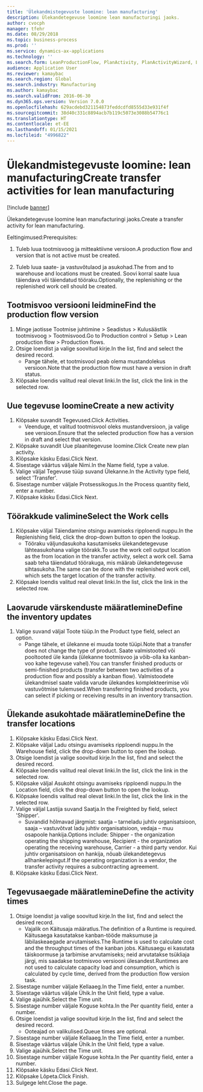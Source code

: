 ```yaml
---
title: 'Ülekandmistegevuste loomine: lean manufacturing'
description: Ülekandetegevuse loomine lean manufacturingi jaoks.
author: cvocph
manager: tfehr
ms.date: 08/29/2018
ms.topic: business-process
ms.prod: ''
ms.service: dynamics-ax-applications
ms.technology: ''
ms.search.form: LeanProductionFlow, PlanActivity, PlanActivityWizard, LeanWorkCellLookup, InventLocationIdLookup
audience: Application User
ms.reviewer: kamaybac
ms.search.region: Global
ms.search.industry: Manufacturing
ms.author: kamaybac
ms.search.validFrom: 2016-06-30
ms.dyn365.ops.version: Version 7.0.0
ms.openlocfilehash: 629acdebd321154873feddcdfd8555d33e931f4f
ms.sourcegitcommit: 38d40c331c8894acb7b119c5073e3088b54776c1
ms.translationtype: HT
ms.contentlocale: et-EE
ms.lasthandoff: 01/15/2021
ms.locfileid: "4996822"
---
```

# <a name="create-transfer-activities-for-lean-manufacturing"></a><span data-ttu-id="beccf-103">Ülekandmistegevuste loomine: lean manufacturing</span><span class="sxs-lookup"><span data-stu-id="beccf-103">Create transfer activities for lean manufacturing</span></span>

[!include [banner](../../includes/banner.md)]

<span data-ttu-id="beccf-104">Ülekandetegevuse loomine lean manufacturingi jaoks.</span><span class="sxs-lookup"><span data-stu-id="beccf-104">Create a transfer activity for lean manufacturing.</span></span> 

<span data-ttu-id="beccf-105">Eeltingimused:</span><span class="sxs-lookup"><span data-stu-id="beccf-105">Prerequisites:</span></span> 

1. <span data-ttu-id="beccf-106">Tuleb luua tootmisvoog ja mitteaktiivne versioon.</span><span class="sxs-lookup"><span data-stu-id="beccf-106">A production flow and version that is not active must be created.</span></span>

2. <span data-ttu-id="beccf-107">Tuleb luua saate- ja vastuvõtulaod ja asukohad.</span><span class="sxs-lookup"><span data-stu-id="beccf-107">The from and to warehouse and locations must be created.</span></span> <span data-ttu-id="beccf-108">Soovi korral saate luua täiendava või täiendatud tööraku.</span><span class="sxs-lookup"><span data-stu-id="beccf-108">Optionally, the replenishing or the replenished work cell should be created.</span></span>


## <a name="find-the-production-flow-version"></a><span data-ttu-id="beccf-109">Tootmisvoo versiooni leidmine</span><span class="sxs-lookup"><span data-stu-id="beccf-109">Find the production flow version</span></span>
1. <span data-ttu-id="beccf-110">Minge jaotisse Tootmise juhtimine > Seadistus > Kulusäästlik tootmisvoog > Tootmisvood.</span><span class="sxs-lookup"><span data-stu-id="beccf-110">Go to Production control > Setup > Lean production flow > Production flows.</span></span>
2. <span data-ttu-id="beccf-111">Otsige loendist ja valige soovitud kirje.</span><span class="sxs-lookup"><span data-stu-id="beccf-111">In the list, find and select the desired record.</span></span>
    * <span data-ttu-id="beccf-112">Pange tähele, et tootmisvool peab olema mustandolekus versioon.</span><span class="sxs-lookup"><span data-stu-id="beccf-112">Note that the production flow must have a version in draft status.</span></span>  
3. <span data-ttu-id="beccf-113">Klõpsake loendis valitud real olevat linki.</span><span class="sxs-lookup"><span data-stu-id="beccf-113">In the list, click the link in the selected row.</span></span>

## <a name="create-a-new-activity"></a><span data-ttu-id="beccf-114">Uue tegevuse loomine</span><span class="sxs-lookup"><span data-stu-id="beccf-114">Create a new activity</span></span>
1. <span data-ttu-id="beccf-115">Klõpsake suvandit Tegevused.</span><span class="sxs-lookup"><span data-stu-id="beccf-115">Click Activities.</span></span>
    * <span data-ttu-id="beccf-116">Veenduge, et valitud tootmisvool oleks mustandversioon, ja valige see versioon.</span><span class="sxs-lookup"><span data-stu-id="beccf-116">Ensure that the selected production flow has a version in draft and select that version.</span></span>  
2. <span data-ttu-id="beccf-117">Klõpsake suvandit Uue plaanitegevuse loomine.</span><span class="sxs-lookup"><span data-stu-id="beccf-117">Click Create new plan activity.</span></span>
3. <span data-ttu-id="beccf-118">Klõpsake käsku Edasi.</span><span class="sxs-lookup"><span data-stu-id="beccf-118">Click Next.</span></span>
4. <span data-ttu-id="beccf-119">Sisestage väärtus väljale Nimi.</span><span class="sxs-lookup"><span data-stu-id="beccf-119">In the Name field, type a value.</span></span>
5. <span data-ttu-id="beccf-120">Valige väljal Tegevuse tüüp suvand Ülekanne.</span><span class="sxs-lookup"><span data-stu-id="beccf-120">In the Activity type field, select 'Transfer'.</span></span>
6. <span data-ttu-id="beccf-121">Sisestage number väljale Protsessikogus.</span><span class="sxs-lookup"><span data-stu-id="beccf-121">In the Process quantity field, enter a number.</span></span>
7. <span data-ttu-id="beccf-122">Klõpsake käsku Edasi.</span><span class="sxs-lookup"><span data-stu-id="beccf-122">Click Next.</span></span>

## <a name="select-the-work-cells"></a><span data-ttu-id="beccf-123">Töörakkude valimine</span><span class="sxs-lookup"><span data-stu-id="beccf-123">Select the Work cells</span></span>
1. <span data-ttu-id="beccf-124">Klõpsake väljal Täiendamine otsingu avamiseks ripploendi nuppu.</span><span class="sxs-lookup"><span data-stu-id="beccf-124">In the Replenishing field, click the drop-down button to open the lookup.</span></span>
    * <span data-ttu-id="beccf-125">Tööraku väljundasukoha kasutamiseks ülekandetegevuse lähteasukohana valige töörakk.</span><span class="sxs-lookup"><span data-stu-id="beccf-125">To use the work cell output location as the from location in the transfer activity, select a work cell.</span></span> <span data-ttu-id="beccf-126">Sama saab teha täiendatud töörakuga, mis määrab ülekandetegevuse sihtasukoha.</span><span class="sxs-lookup"><span data-stu-id="beccf-126">The same can be done with the replenished work cell, which sets the target location of the transfer activity.</span></span>  
2. <span data-ttu-id="beccf-127">Klõpsake loendis valitud real olevat linki.</span><span class="sxs-lookup"><span data-stu-id="beccf-127">In the list, click the link in the selected row.</span></span>

## <a name="define-the-inventory-updates"></a><span data-ttu-id="beccf-128">Laovarude värskenduste määratlemine</span><span class="sxs-lookup"><span data-stu-id="beccf-128">Define the inventory updates</span></span>
1. <span data-ttu-id="beccf-129">Valige suvand väljal Toote tüüp.</span><span class="sxs-lookup"><span data-stu-id="beccf-129">In the Product type field, select an option.</span></span>
    * <span data-ttu-id="beccf-130">Pange tähele, et ülekanne ei muuda toote tüüpi.</span><span class="sxs-lookup"><span data-stu-id="beccf-130">Note that a transfer does not change the type of product.</span></span> <span data-ttu-id="beccf-131">Saate valmistooted või pooltooted üle kanda (ülekanne tootmisvoo ja võib-olla ka kanban-voo kahe tegevuse vahel).</span><span class="sxs-lookup"><span data-stu-id="beccf-131">You can transfer finished products or semi-finished products (transfer between two activities of a production flow and possibly a kanban flow).</span></span>     <span data-ttu-id="beccf-132">Valmistoodete ülekandmisel saate valida varude ülekandes komplekteerimise või vastuvõtmise tulemused.</span><span class="sxs-lookup"><span data-stu-id="beccf-132">When transferring finished products, you can select if picking or receiving results in an inventory transaction.</span></span>  

## <a name="define-the-transfer-locations"></a><span data-ttu-id="beccf-133">Ülekande asukohtade määratlemine</span><span class="sxs-lookup"><span data-stu-id="beccf-133">Define the transfer locations</span></span>
1. <span data-ttu-id="beccf-134">Klõpsake käsku Edasi.</span><span class="sxs-lookup"><span data-stu-id="beccf-134">Click Next.</span></span>
2. <span data-ttu-id="beccf-135">Klõpsake väljal Ladu otsingu avamiseks ripploendi nuppu.</span><span class="sxs-lookup"><span data-stu-id="beccf-135">In the Warehouse field, click the drop-down button to open the lookup.</span></span>
3. <span data-ttu-id="beccf-136">Otsige loendist ja valige soovitud kirje.</span><span class="sxs-lookup"><span data-stu-id="beccf-136">In the list, find and select the desired record.</span></span>
4. <span data-ttu-id="beccf-137">Klõpsake loendis valitud real olevat linki.</span><span class="sxs-lookup"><span data-stu-id="beccf-137">In the list, click the link in the selected row.</span></span>
5. <span data-ttu-id="beccf-138">Klõpsake väljal Asukoht otsingu avamiseks ripploendi nuppu.</span><span class="sxs-lookup"><span data-stu-id="beccf-138">In the Location field, click the drop-down button to open the lookup.</span></span>
6. <span data-ttu-id="beccf-139">Klõpsake loendis valitud real olevat linki.</span><span class="sxs-lookup"><span data-stu-id="beccf-139">In the list, click the link in the selected row.</span></span>
7. <span data-ttu-id="beccf-140">Valige väljal Lastija suvand Saatja.</span><span class="sxs-lookup"><span data-stu-id="beccf-140">In the Freighted by field, select 'Shipper'.</span></span>
    * <span data-ttu-id="beccf-141">Suvandid hõlmavad järgmist: saatja – tarneladu juhtiv organisatsioon, saaja – vastuvõtvat ladu juhtiv organisatsioon, vedaja – muu osapoole hankija.</span><span class="sxs-lookup"><span data-stu-id="beccf-141">Options include: Shipper - the organization operating the shipping warehouse, Recipient -  the organization operating the receiving warehouse, Carrier - a third party vendor.</span></span> <span data-ttu-id="beccf-142">Kui juhtiv organisatsioon on hankija, nõuab ülekandetegevus allhankelepingut.</span><span class="sxs-lookup"><span data-stu-id="beccf-142">If the operating organization is a vendor, the transfer activity requires a subcontracting agreement.</span></span>  
8. <span data-ttu-id="beccf-143">Klõpsake käsku Edasi.</span><span class="sxs-lookup"><span data-stu-id="beccf-143">Click Next.</span></span>

## <a name="define-the-activity-times"></a><span data-ttu-id="beccf-144">Tegevusaegade määratlemine</span><span class="sxs-lookup"><span data-stu-id="beccf-144">Define the activity times</span></span>
1. <span data-ttu-id="beccf-145">Otsige loendist ja valige soovitud kirje.</span><span class="sxs-lookup"><span data-stu-id="beccf-145">In the list, find and select the desired record.</span></span>
    * <span data-ttu-id="beccf-146">Vajalik on Käitusaja määratlus.</span><span class="sxs-lookup"><span data-stu-id="beccf-146">The definition of a Runtime is required.</span></span> <span data-ttu-id="beccf-147">Käitusaega kasutatakse kanban-tööde maksumuse ja läbilaskeaegade arvutamiseks.</span><span class="sxs-lookup"><span data-stu-id="beccf-147">The Runtime is used to calculate cost and the throughput times of the kanban jobs.</span></span> <span data-ttu-id="beccf-148">Käitusaegu ei kasutata täiskoormuse ja tarbimise arvutamiseks; neid arvutatakse tsükliaja järgi, mis saadakse tootmisvoo versiooni ülesandest.</span><span class="sxs-lookup"><span data-stu-id="beccf-148">Runtimes are not used to calculate capacity load and consumption, which is calculated by cycle time, derived from the production flow version task.</span></span>  
2. <span data-ttu-id="beccf-149">Sisestage number väljale Kellaaeg.</span><span class="sxs-lookup"><span data-stu-id="beccf-149">In the Time field, enter a number.</span></span>
3. <span data-ttu-id="beccf-150">Sisestage väärtus väljale Ühik.</span><span class="sxs-lookup"><span data-stu-id="beccf-150">In the Unit field, type a value.</span></span>
4. <span data-ttu-id="beccf-151">Valige ajaühik.</span><span class="sxs-lookup"><span data-stu-id="beccf-151">Select the Time unit.</span></span>
5. <span data-ttu-id="beccf-152">Sisestage number väljale Koguse kohta.</span><span class="sxs-lookup"><span data-stu-id="beccf-152">In the Per quantity field, enter a number.</span></span>
6. <span data-ttu-id="beccf-153">Otsige loendist ja valige soovitud kirje.</span><span class="sxs-lookup"><span data-stu-id="beccf-153">In the list, find and select the desired record.</span></span>
    * <span data-ttu-id="beccf-154">Ooteajad on valikulised.</span><span class="sxs-lookup"><span data-stu-id="beccf-154">Queue times are optional.</span></span>  
7. <span data-ttu-id="beccf-155">Sisestage number väljale Kellaaeg.</span><span class="sxs-lookup"><span data-stu-id="beccf-155">In the Time field, enter a number.</span></span>
8. <span data-ttu-id="beccf-156">Sisestage väärtus väljale Ühik.</span><span class="sxs-lookup"><span data-stu-id="beccf-156">In the Unit field, type a value.</span></span>
9. <span data-ttu-id="beccf-157">Valige ajaühik.</span><span class="sxs-lookup"><span data-stu-id="beccf-157">Select the Time unit.</span></span>
10. <span data-ttu-id="beccf-158">Sisestage number väljale Koguse kohta.</span><span class="sxs-lookup"><span data-stu-id="beccf-158">In the Per quantity field, enter a number.</span></span>
11. <span data-ttu-id="beccf-159">Klõpsake käsku Edasi.</span><span class="sxs-lookup"><span data-stu-id="beccf-159">Click Next.</span></span>
12. <span data-ttu-id="beccf-160">Klõpsake Lõpeta.</span><span class="sxs-lookup"><span data-stu-id="beccf-160">Click Finish.</span></span>
13. <span data-ttu-id="beccf-161">Sulgege leht.</span><span class="sxs-lookup"><span data-stu-id="beccf-161">Close the page.</span></span>

